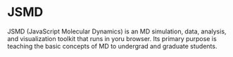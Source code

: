 # JSMD

JSMD (JavaScript Molecular Dynamics) is an MD simulation, data, analysis, and visualization toolkit that runs in yoru browser. Its primary purpose is teaching the basic concepts of MD to undergrad and graduate students.
